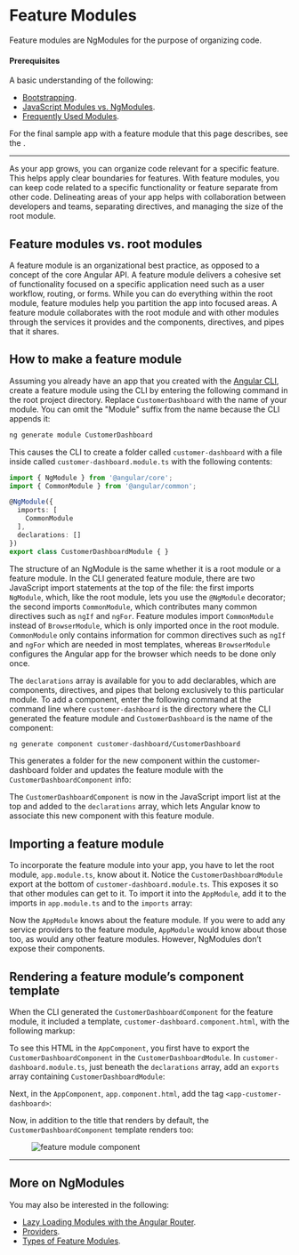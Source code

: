# Feature Modules

Feature modules are NgModules for the purpose of  organizing code.

#### Prerequisites
A basic understanding of the following:
* [Bootstrapping](guide/bootstrapping).
* [JavaScript Modules vs. NgModules](guide/ngmodule-vs-jsmodule).
* [Frequently Used Modules](guide/frequent-ngmodules).

For the final sample app with a feature module that this page describes,
see the <live-example></live-example>.

<hr>

As your app grows, you can organize code relevant for a specific feature.
This helps apply clear boundaries for features. With feature modules,
you can keep code related to a specific functionality or feature
separate from other code. Delineating areas of your
app helps with collaboration between developers and teams, separating
directives, and managing the size of the root module.


## Feature modules vs. root modules

A feature module is an organizational best practice, as opposed to a concept of the core Angular API. A feature module delivers a cohesive set of functionality focused on a
specific application need such as a user workflow, routing, or forms.
While you can do everything within the root module, feature modules
help you partition the app into focused areas. A feature module
collaborates with the root module and with other modules through
the services it provides and the components, directives, and
pipes that it shares.

## How to make a feature module

Assuming you already have an app that you created with the [Angular CLI](cli), create a feature
module using the CLI by entering the following command in the
root project directory. Replace `CustomerDashboard` with the
name of your module. You can omit the "Module" suffix from the name because the CLI appends it:

```sh
ng generate module CustomerDashboard

```


This causes the CLI to create a folder called `customer-dashboard` with a file inside called `customer-dashboard.module.ts` with the following contents:

```typescript
import { NgModule } from '@angular/core';
import { CommonModule } from '@angular/common';

@NgModule({
  imports: [
    CommonModule
  ],
  declarations: []
})
export class CustomerDashboardModule { }
```

The structure of an NgModule is the same whether it is a root module or a feature module. In the CLI generated feature module, there are two JavaScript import statements at the top of the file: the first imports `NgModule`, which, like the root module, lets you use the `@NgModule` decorator; the second imports `CommonModule`, which contributes many common directives such as `ngIf` and `ngFor`. Feature modules import `CommonModule` instead of `BrowserModule`, which is only imported once in the root module. `CommonModule` only contains information for common directives such as `ngIf` and `ngFor` which are needed in most templates, whereas `BrowserModule` configures the Angular app for the browser which needs to be done only once.

The `declarations` array is available for you to add declarables, which
are components, directives, and pipes that belong exclusively to this particular module. To add a component, enter the following command at the command line where `customer-dashboard` is the directory where the CLI generated the feature module and `CustomerDashboard` is the name of the component:

```sh
ng generate component customer-dashboard/CustomerDashboard

```

This generates a folder for the new component within the customer-dashboard folder and updates the feature module with the `CustomerDashboardComponent` info:


<code-example path="feature-modules/src/app/customer-dashboard/customer-dashboard.module.ts" region="customer-dashboard-component" title="src/app/customer-dashboard/customer-dashboard.module.ts" linenums="false">
</code-example>



The `CustomerDashboardComponent` is now in the JavaScript import list at the top and added to the `declarations` array, which lets Angular know to associate this new component with this feature module.

## Importing a feature module

To incorporate the feature module into your app, you have to let the root module, `app.module.ts`, know about it. Notice the `CustomerDashboardModule` export at the bottom of `customer-dashboard.module.ts`. This exposes it so that other modules can get to it. To import it into the `AppModule`, add it to the imports in `app.module.ts` and to the `imports` array:

<code-example path="feature-modules/src/app/app.module.ts" region="app-module" title="src/app/app.module.ts" linenums="false">
</code-example>


Now the `AppModule` knows about the feature module. If you were to add any service providers to the feature module, `AppModule` would know about those too, as would any other feature modules. However, NgModules don’t expose their components.


## Rendering a feature module’s component template

When the CLI generated the `CustomerDashboardComponent` for the feature module, it included a template, `customer-dashboard.component.html`, with the following markup:

<code-example path="feature-modules/src/app/customer-dashboard/customer-dashboard/customer-dashboard.component.html" region="feature-template" title="src/app/customer-dashboard/customer-dashboard/customer-dashboard.component.html" linenums="false">
</code-example>


To see this HTML in the `AppComponent`, you first have to export the `CustomerDashboardComponent` in the `CustomerDashboardModule`. In `customer-dashboard.module.ts`, just beneath the `declarations` array, add an `exports` array containing `CustomerDashboardModule`:

<code-example path="feature-modules/src/app/customer-dashboard/customer-dashboard.module.ts" region="component-exports" title="src/app/customer-dashboard/customer-dashboard.module.ts" linenums="false">
</code-example>



Next, in the `AppComponent`, `app.component.html`, add the tag `<app-customer-dashboard>`:

<code-example path="feature-modules/src/app/app.component.html" region="app-component-template" title="src/app/app.component.html" linenums="false">
</code-example>


Now, in addition to the title that renders by default, the `CustomerDashboardComponent` template renders too:


<figure>
 <img src="generated/images/guide/feature-modules/feature-module.png" alt="feature module component">
</figure>

<hr />

## More on NgModules

You may also be interested in the following:
* [Lazy Loading Modules with the Angular Router](guide/lazy-loading-ngmodules).
* [Providers](guide/providers).
* [Types of Feature Modules](guide/module-types).
